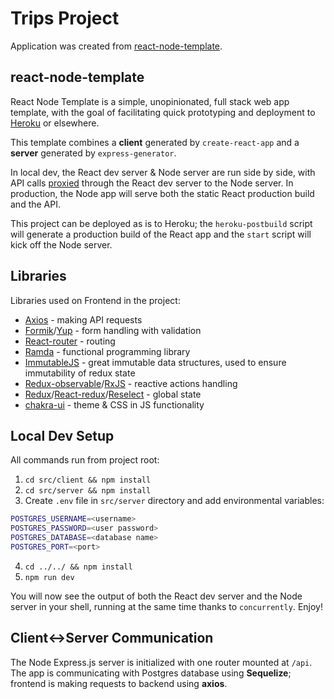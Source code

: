 # Trips Project

Application was created from [react-node-template](https://github.com/mattvukas/react-node-template).

## react-node-template

React Node Template is a simple, unopinionated, full stack web app template, with the goal of facilitating quick prototyping and deployment to [Heroku](https://www.heroku.com/) or elsewhere.

This template combines a **client** generated by `create-react-app` and a **server** generated by `express-generator`.

In local dev, the React dev server & Node server are run side by side, with API calls [proxied](https://create-react-app.dev/docs/proxying-api-requests-in-development/) through the React dev server to the Node server. In production, the Node app will serve both the static React production build and the API.

This project can be deployed as is to Heroku; the `heroku-postbuild` script will generate a production build of the React app and the `start` script will kick off the Node server.

## Libraries
Libraries used on Frontend in the project:
- [Axios](https://www.npmjs.com/package/axios) - making API requests
- [Formik](https://formik.org/)/[Yup](https://github.com/jquense/yup) - form handling with validation
- [React-router](https://reactrouter.com/) - routing
- [Ramda](https://ramdajs.com/) - functional programming library
- [ImmutableJS](https://immutable-js.com/) - great immutable data structures, used to ensure immutability of redux state
- [Redux-observable](https://redux-observable.js.org/)/[RxJS](https://rxjs.dev/) - reactive actions handling
- [Redux](https://redux.js.org/)/[React-redux](https://react-redux.js.org/)/[Reselect](https://github.com/reduxjs/reselect) - global state
- [chakra-ui](https://chakra-ui.com/) - theme & CSS in JS functionality

## Local Dev Setup

All commands run from project root:

1. `cd src/client && npm install`
2. `cd src/server && npm install`
3. Create `.env` file in `src/server` directory and add environmental variables:
```bash
POSTGRES_USERNAME=<username>
POSTGRES_PASSWORD=<user password>
POSTGRES_DATABASE=<database name>
POSTGRES_PORT=<port>
```
4. `cd ../../ && npm install`
5. `npm run dev`

You will now see the output of both the React dev server and the Node server in your shell, running at the same time thanks to `concurrently`. Enjoy!

## Client<->Server Communication

The Node Express.js server is initialized with one router mounted at `/api`. The app is communicating with Postgres database using **Sequelize**; frontend is making requests to backend using **axios**.
